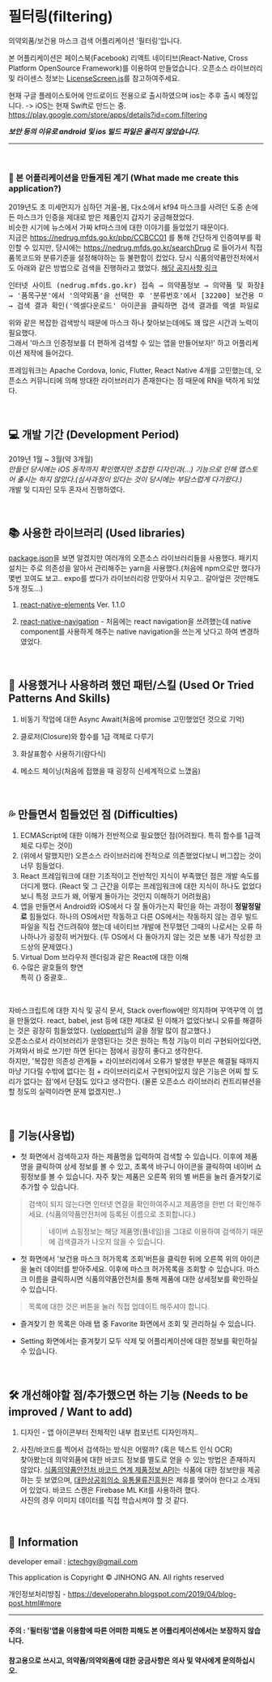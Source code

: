 # 필터링(filtering)
의약외품/보건용 마스크 검색 어플리케이션 '필터링'입니다.

본 어플리케이션은 페이스북(Facebook) 리액트 네이티브(React-Native, Cross Platform OpenSource Framework)를 이용하여 만들었습니다.
오픈소스 라이브러리 및 라이센스 정보는 [LicenseScreen.js](https://github.com/ictechgy/filtering/blob/master/src/screens/LicenseScreen.js)를 참고하여주세요.


현재 구글 플레이스토어에 안드로이드 전용으로 출시하였으며 ios는 추후 출시 예정입니다. -> iOS는 현재 Swift로 만드는 중.   
<a href="https://play.google.com/store/apps/details?id=com.filtering">https://play.google.com/store/apps/details?id=com.filtering</a>


***보안 등의 이유로 android 및 ios 빌드 파일은 올리지 않았습니다.***
   <hr/>   
   &nbsp;   
   
### 🤔 본 어플리케이션을 만들게된 계기 (What made me create this application?)
2019년도 초 미세먼지가 심하던 겨울-봄, 다x소에서 kf94 마스크를 사려던 도중 손에 든 마스크가 인증을 제대로 받은 제품인지 갑자기 궁금해졌었다.   
비슷한 시기에 뉴스에서 가짜 kf마스크에 대한 이야기를 들었었기 때문이다.   
지금은 https://nedrug.mfds.go.kr/pbp/CCBCC01 를 통해 간단하게 인증여부를 확인할 수 있지만, 당시에는 https://nedrug.mfds.go.kr/searchDrug 로 들어가서 직접 품목코드와 분류기준을 설정해야하는 등 불편함이 컸었다. 당시 식품의약품안전처에서도 아래와 같은 방법으로 검색을 진행하라고 했었다. [해당 공지사항 링크](https://mfds.go.kr/brd/m_578/view.do?seq=41845&srchFr=&srchTo=&srchWord=&srchTp=&itm_seq_1=0&itm_seq_2=0&multi_itm_seq=0&company_cd=&company_nm=&page=1)
<pre>
인터넷 사이트 (nedrug.mfds.go.kr) 접속 → 의약품정보 → 의약품 및 화장품 허가 정보 - 의약품 등 정보검색
→ '품목구분'에서 '의약외품'을 선택한 후 '분류번호'에서 [32200] 보건용 마스크 선택 → '검색' 아이콘 클릭
→ 검색 결과 확인('엑셀다운로드' 아이콘을 클릭하면 검색 결과를 엑셀 파일로 내려받을 수 있음)
</pre>
   
위와 같은 복잡한 검색방식 때문에 마스크 하나 찾아보는데에도 꽤 많은 시간과 노력이 필요했다.   
그래서 '마스크 인증정보를 더 편하게 검색할 수 있는 앱을 만들어보자!' 하고 어플리케이션 제작에 들어갔다.      
   
   
프레임워크는 Apache Cordova, Ionic, Flutter, React Native 4개를 고민했는데, 오픈소스 커뮤니티에 의해 방대한 라이브러리가 존재한다는 점 때문에 RN을 택하게 되었다.
   
   &nbsp;   
   
## 💻 개발 기간 (Development Period)
2019년 1월 ~ 3월(약 3개월)   
*만들던 당시에는 iOS 동작까지 확인했지만 조잡한 디자인과(...) 기능으로 인해 앱스토어 출시는 하지 않았다.(심사과정이 있다는 것이 당시에는 부담스럽게 다가왔다.)*   
개발 및 디자인 모두 혼자서 진행하였다.   
   
   &nbsp;   
   
## 📚 사용한 라이브러리 (Used libraries)
[package.json](https://github.com/ictechgy/filtering/blob/master/package.json)을 보면 알겠지만 여러개의 오픈소스 라이브러리들을 사용했다. 패키지 설치는 주로 의존성을 알아서 관리해주는 yarn을 사용했다.(처음에 npm으로만 했다가 몇번 꼬여도 보고.. expo를 썼다가 라이브러리랑 안맞아서 지우고.. 갈아엎은 것만해도 5개 정도...)
1. [react-native-elements](https://reactnativeelements.com/) Ver. 1.1.0 
2. [react-native-navigation](https://github.com/wix/react-native-navigation) - 처음에는 react navigation을 쓰려했는데 native component를 사용하게 해주는 native navigation을 쓰는게 낫다고 하여 변경하였었다.
   
   &nbsp;   
   
## 🚀 사용했거나 사용하려 했던 패턴/스킬 (Used Or Tried Patterns And Skills)
1. 비동기 작업에 대한 Async Await(처음에 promise 고민했었던 것으로 기억)
2. 클로저(Closure)와 함수를 1급 객체로 다루기
3. 화살표함수 사용하기(람다식)
4. 메소드 체이닝(처음에 접했을 때 굉장히 신세계적으로 느꼈음)
   
   &nbsp;   
   
## 💦 만들면서 힘들었던 점 (Difficulties)
1. ECMAScript에 대한 이해가 전반적으로 필요했던 점(어려웠다. 특히 함수를 1급객체로 다루는 것이)
2. (위에서 말했지만) 오픈소스 라이브러리에 전적으로 의존했었다보니 버그잡는 것이 너무 힘들었다.
3. React 프레임워크에 대한 기초적이고 전반적인 지식이 부족했던 점은 개발 속도를 더디게 했다. (React 및 그 근간을 이루는 프레임워크에 대한 지식이 하나도 없었다보니 특정 코드가 왜, 어떻게 돌아가는 것인지 이해하기 어려웠음)
4. 앱을 만들면서 Android와 iOS에서 다 잘 돌아가는지 확인을 하는 과정이 **정말정말로** 힘들었다. 하나의 OS에서만 작동하고 다른 OS에서는 작동하지 않는 경우 빌드파일을 직접 건드려줘야 했는데 네이티브 개발에 전무했던 그때의 나로서는 오류 하나하나가 굉장히 버거웠다. (두 OS에서 다 돌아가지 않는 것은 보통 내가 작성한 코드상의 문제였다.) 
5. Virtual Dom 브라우저 렌더링과 같은 React에 대한 이해
6. 수많은 괄호들의 향연   
특히 {} 중괄호..   
   
&nbsp;   
   
자바스크립트에 대한 지식 및 공식 문서, Stack overflow에만 의지하며 꾸역꾸역 이 앱을 만들었다. react, babel, jest 등에 대한 제대로 된 이해가 없었다보니 오류를 해결하는 것은 굉장히 힘들었었다. ([velopert](https://velopert.com/)님의 글을 정말 많이 참고했다.)   
오픈소스로서 라이브러리가 운영된다는 것은 원하는 특정 기능이 미리 구현되어있다면, 가져와서 바로 쓰기만 하면 된다는 점에서 굉장히 좋다고 생각한다.   
하지만, '복잡한 의존성 관계들 + 라이브러리에서 오류가 발생한 부분은 해결될 때까지 마냥 기다릴 수밖에 없다는 점 + 라이브러리로서 구현되어있지 않은 기능은 어찌 할 도리가 없다는 점'에서 단점도 있다고 생각한다. (물론 오픈소스 라이브러리 컨트리뷰션을 할 정도의 실력이라면 문제 없겠지만..)   
   
   &nbsp;   
   
## 💬 기능(사용법) 

* 첫 화면에서 검색하고자 하는 제품명을 입력하여 검색할 수 있습니다.
이후에 제품명을 클릭하여 상세 정보를 볼 수 있고, 초록색 바구니 아이콘을 클릭하여 네이버 쇼핑정보를 볼 수 있습니다. 자주 찾는 제품은 오른쪽 위의 별 버튼을 눌러 즐겨찾기로 추가할 수 있습니다.

>검색이 되지 않는다면 인터넷 연결을 확인하여주시고 제품명을 한번 더 확인해주세요. (식품의약품안전처에 등록된 이름으로 조회합니다.)
>>네이버 쇼핑정보는 해당 제품명(풀네임)을 그대로 이용하여 검색하기 때문에 검색결과가 나오지 않을 수 있습니다.


* 첫 화면에서 '보건용 마스크 허가목록 조회'버튼을 클릭한 뒤에 오른쪽 위의 아이콘을 눌러 데이터를 받아주세요. 이후에 마스크 허가목록을 조회할 수 있습니다.
마스크 이름을 클릭하시면 식품의약품안전처를 통해 제품에 대한 상세정보를 확인하실 수 있습니다.
>목록에 대한 것은 버튼을 눌러 직접 업데이트 해주셔야 합니다.

* 즐겨찾기 한 목록은 아래 탭 중 Favorite 화면에서 조회 및 관리하실 수 있습니다.

* Setting 화면에서는 즐겨찾기 모두 삭제 및 어플리케이션에 대한 정보를 확인하실 수 있습니다.
   
   &nbsp;   
   
## 🛠 개선해야할 점/추가했으면 하는 기능 (Needs to be improved / Want to add)
1. 디자인 - 앱 아이콘부터 전체적인 내부 컴포넌트 디자인까지..
2. 사진/바코드를 찍어서 검색하는 방식은 어떨까? (혹은 텍스트 인식 OCR)   
찾아봤는데 의약외품에 대한 바코드 정보를 별도로 얻을 수 있는 방법은 존재하지 않았다. [식품의약품안전처 바코드 연계 제품정보 API](http://www.foodsafetykorea.go.kr/api/openApiInfo.do?menu_grp=MENU_GRP31&menu_no=661&show_cnt=10&start_idx=1&svc_no=C005)는 식품에 대한 정보만을 제공하는 듯 보였으며, [대한상공회의소 유통물류진흥원](http://www.gs1kr.org/Service/Service/appl/05.asp)은 제휴를 맺어야 한다고 소개되어 있었다. 바코드 스캔은 Firebase ML Kit를 사용하려 했다.   
사진의 경우 이미지 데이터를 직접 학습시켜야 할 것 같다.
   
   &nbsp;   
   
## 📝 Information
developer email : ictechgy@gmail.com

This application is Copyright © JINHONG AN. All rights reserved

개인정보처리방침 - 
https://developerahn.blogspot.com/2019/04/blog-post.html#more

<hr/>

#### 주의 : '필터링'앱을 이용함에 따른 어떠한 피해도 본 어플리케이션에서는 보장하지 않습니다. 
#### 참고용으로 쓰시고, 의약품/의약외품에 대한 궁금사항은 의사 및 약사에게 문의하십시오.
